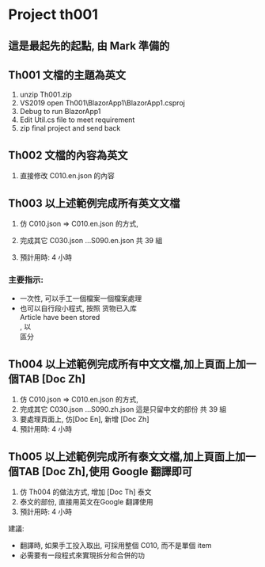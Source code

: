 # Project th001

## 這是最起先的起點, 由 Mark 準備的


## Th001 文檔的主題為英文
1. unzip Th001.zip
2. VS2019 open Th001\BlazorApp1\BlazorApp1.csproj
3. Debug to run BlazorApp1
4. Edit Util.cs file to meet requirement
5. zip final project and send back

## Th002 文檔的內容為英文
1. 直接修改 C010.en.json 的內容

## Th003 以上述範例完成所有英文文檔
1. 仿 C010.json => C010.en.json 的方式,
2. 完成其它 C030.json ...S090.en.json 共 39 組

3. 預計用時: 4 小時

### 主要指示:
- 一次性, 可以手工一個檔案一個檔案處理
- 也可以自行段小程式, 按照 货物已入库<br>Article have been stored<br>, 以<br>區分


## Th004 以上述範例完成所有中文文檔,加上頁面上加一個TAB [Doc Zh] 
1. 仿 C010.json => C010.en.json 的方式,
2. 完成其它 C030.json ...S090.zh.json 這是只留中文的部份 共 39 組
3. 要處理頁面上, 仿[Doc En], 新增 [Doc Zh]
4. 預計用時: 4 小時

## Th005 以上述範例完成所有泰文文檔,加上頁面上加一個TAB [Doc Zh],使用 Google 翻譯即可
1. 仿 Th004 的做法方式, 增加  [Doc Th] 泰文
2. 泰文的部份, 直接用英文在Google 翻譯使用
3. 預計用時: 4 小時

建議:
- 翻譯時, 如果手工投入取出, 可採用整個 C010, 而不是單個 item 
- 必需要有一段程式來實現拆分和合併的功
